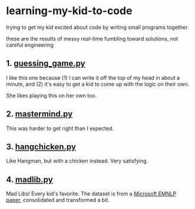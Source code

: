 # learning-my-kid-to-code

trying to get my kid excited about code by writing small programs together. 

these are the results of messy real-time fumbling toward solutions, not careful engineering

## 1. [guessing_game.py](guessing_game.py)

I like this one because (1) I can write it off the top of my head in about a minute, and (2) it's easy to get a kid to come up with the logic on their own.

She likes playing this on her own too.

## 2. [mastermind.py](mastermind.py)

This was harder to get right than I expected.

## 3. [hangchicken.py](hangchicken.py)

Like Hangman, but with a chicken instead. Very satisfying.

## 4. [madlib.py](madlib.py)

Mad Libs! Every kid's favorite. The dataset is from 
a [Microsoft EMNLP paper](https://www.microsoft.com/en-us/download/details.aspx?id=55593),
consolidated and transformed a bit.

